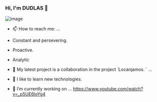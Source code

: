 ### Hi,  I'm DUDLAS 👋 
![image](https://github.com/DUGLASPAEZ/DUGLASPAEZ/assets/97192566/cc8739c0-6bb6-46ab-b268-245e4512e43c)

- 📫 How to reach me: ...
- Constant and persevering.
- Proactive.
- Analytic

  
- 🌱 My latest project is a collaboration in the project ̈ Locanjamos.¨ ...
- 👯 I like to learn new technologies.
- 🔭 I’m currently working on ... https://www.youtube.com/watch?v=_p5UE6loYg4




